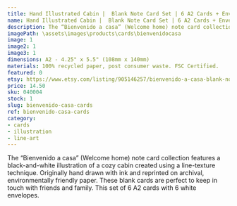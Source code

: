 ```yaml
---
title: Hand Illustrated Cabin |  Blank Note Card Set | 6 A2 Cards + Envelopes
name: Hand Illustrated Cabin |  Blank Note Card Set | 6 A2 Cards + Envelopes
description: The “Bienvenido a casa” (Welcome home) note card collection features a black-and-white illustration of a cozy cabin created using a line-texture technique. Originally hand drawn with ink and reprinted on archival, environmentally friendly paper.
imagePath: \assets\images\products\cards\bienvenidocasa
image: 1
image2: 1
image3: 1
dimensions: A2 - 4.25" x 5.5" (108mm x 140mm)
materials: 100% recycled paper, post consumer waste. FSC Certified.
featured: 0
etsy: https://www.etsy.com/listing/905146257/bienvenido-a-casa-blank-note-card-set-5
price: 14.50
sku: 040004
stock: 1
slug: bienvenido-casa-cards
ref: bienvenido-casa-cards
category:
- cards
- illustration
- line-art
---
```

The “Bienvenido a casa” (Welcome home) note card collection features a black-and-white illustration of a cozy cabin created using a line-texture technique. Originally hand drawn with ink and reprinted on archival, environmentally friendly paper. These blank cards are perfect to keep in touch with friends and family. This set of 6 A2 cards with 6 white envelopes.
